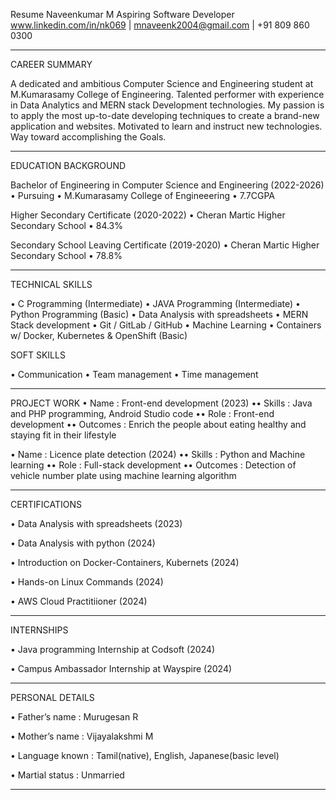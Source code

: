 Resume
                                                         Naveenkumar M
                                                   Aspiring Software Developer
                                  www.linkedin.com/in/nk069 | mnaveenk2004@gmail.com | +91 809 860 0300
______________________________________________________________________________________________________________________________________________________________________________________________________________________________________________

CAREER SUMMARY

A dedicated and ambitious Computer Science and Engineering student at M.Kumarasamy College of Engineering. Talented performer with experience in Data Analytics and MERN stack Development technologies. My passion is to apply the most up-to-date developing techniques to create a brand-new application and websites. Motivated to learn and instruct new technologies. Way toward accomplishing the Goals.
_________________________________________________________________________________________________________________________________________________________________________________________________________________________________________________

EDUCATION BACKGROUND

Bachelor of Engineering in Computer Science and Engineering                                                                                                                                                                             (2022-2026)
•	Pursuing
•	M.Kumarasamy College of Engineeering
•	7.7CGPA

Higher Secondary Certificate                                                                                                                                                                                                            (2020-2022)
•	Cheran Martic Higher Secondary School
•	84.3%

Secondary School Leaving Certificate                                                                                                                                                                                                    (2019-2020)
•	Cheran Martic Higher Secondary School
•	78.8%

______________________________________________________________________________________________________________________________________________________________________________________________________________________________________________

TECHNICAL SKILLS

•	C Programming (Intermediate)
•	JAVA Programming (Intermediate)
•	Python Programming (Basic)
•	Data Analysis with spreadsheets
•	MERN Stack development
•	Git / GitLab / GitHub
•	Machine Learning
•	Containers w/ Docker, Kubernetes & OpenShift (Basic)

SOFT SKILLS 

•	Communication
•	Team management
•	Time management

______________________________________________________________________________________________________________________________________________________________________________________________________________________________________________

PROJECT WORK
•	Name               : Front-end development                                                                                              (2023)
••	Skills             : Java and PHP programming, Android Studio code
••	Role               : Front-end development
••	Outcomes           : Enrich the people about eating healthy and staying fit in their lifestyle

•	Name               : Licence plate detection                                                                                            (2024)
••	Skills             : Python and Machine learning
••	Role               : Full-stack development
••	Outcomes           : Detection of vehicle number plate using machine learning algorithm

______________________________________________________________________________________________________________________________________________________________________________________________________________________________________________

CERTIFICATIONS

•	Data Analysis with spreadsheets                                                                                                      (2023)

•	Data Analysis with python                                                                                                             (2024)

•	Introduction on Docker-Containers, Kubernets                                                                               (2024)

•	Hands-on Linux Commands                                                                                                            (2024)

•	AWS Cloud Practitiioner                                                                                                                 (2024)

______________________________________________________________________________________________________________________________________________________________________________________________________________________________________________

INTERNSHIPS

•	Java programming Internship at Codsoft                                                                                         (2024)

•	Campus Ambassador Internship at Wayspire                                                                                  (2024)

______________________________________________________________________________________________________________________________________________________________________________________________________________________________________________

PERSONAL DETAILS

•	Father’s name         : Murugesan R

•	Mother’s name         : Vijayalakshmi M

•	Language known        : Tamil(native), English, Japanese(basic level)

•	Martial status        : Unmarried

______________________________________________________________________________________________________________________________________________________________________________________________________________________________________________






